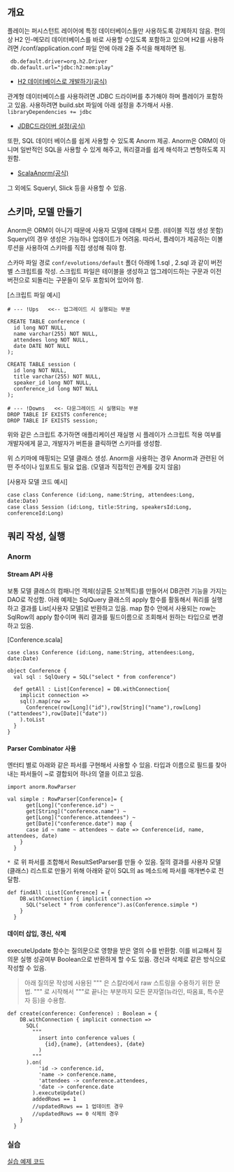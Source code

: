 ## 개요
플레이는 퍼시스턴트 레이어에 특정 데이터베이스들만 사용하도록 강제하지 않음. 편의상 H2 인-메모리 데이터베이스를 바로 사용할 수있도록 포함하고 있으며 H2를 사용하려면 /conf/application.conf 파일 안에 아래 2줄 주석을 해제하면 됨.
````
 db.default.driver=org.h2.Driver
 db.default.url="jdbc:h2:mem:play"
````
 - [H2 데이터베이스로 개발하기(공식)](https://www.playframework.com/documentation/2.3.x/Developing-with-the-H2-Database)
 
관계형 데이터베이스를 사용하려면 JDBC 드라이버를 추가해야 하며 플레이가 포함하고 있음. 사용하려면 build.sbt 파일에 아래 설정을 추가해서 사용.
`libraryDependencies += jdbc` 
 - [JDBC드라이버 설정(공식)](https://www.playframework.com/documentation/2.3.x/SettingsJDBC)

또한, SQL 데이터 베이스를 쉽게 사용할 수 있도록 Anorm 제공. Anorm은 ORM이 아니며 일반적인 SQL을 사용할 수 있게 해주고, 쿼리결과를 쉽게 해석하고 변형하도록 지원함.
  - [ScalaAnorm(공식)](https://www.playframework.com/documentation/2.3.x/ScalaAnorm)

그 외에도 Squeryl, Slick 등을 사용할 수 있음.

## 스키마, 모델 만들기
Anorm은 ORM이 아니기 때문에 사용자 모델에 대해서 모름. (테이블 직접 생성 못함) Squeryl의 경우 생성은 가능하나 업데이트가 어려움.
따라서, 플레이가 제공하는 이볼루션을 사용하여 스키마를 직접 생성해 줘야 함.

스카마 파일 경로 `conf/evolutions/default` 폴더 아래에 1.sql , 2.sql 과 같이 버전별 스크립트를 작성. 스크립트 파일은 테이블을 생성하고 업그레이드하는 구문과 이전 버전으로 되돌리는 구문들이 모두 포함되어 있어야 함.

[스크립트 파일 예시]
````
# --- !Ups   <<-- 업그레이드 시 실행되는 부분

CREATE TABLE conference (
  id long NOT NULL,
  name varchar(255) NOT NULL,
  attendees long NOT NULL,
  date DATE NOT NULL
);

CREATE TABLE session (
  id long NOT NULL,
  title varchar(255) NOT NULL,
  speaker_id long NOT NULL,
  conference_id long NOT NULL
);

# --- !Downs   <<- 다운그레이드 시 실행되는 부분
DROP TABLE IF EXISTS conference;
DROP TABLE IF EXISTS session;
````

위와 같은 스크립트 추가하면 애플리케이션 재실행 시 플레이가 스크립트 적용 여부를 개발자에게 묻고, 개발자가 버튼을 클릭하면 스키마를 생성함.

위 스키마에 매핑되는 모델 클래스 생성. Anorm을 사용하는 경우 Anorm과 관련된 어떤 주석이나 임포트도 필요 없음. (모델과 직접적인 관계를 갖지 않음)

[사용자 모델 코드 예시]
````
case class Conference (id:Long, name:String, attendees:Long, date:Date)
case class Session (id:Long, title:String, speakersId:Long, conferenceId:Long)
````
## 쿼리 작성, 실행
### Anorm
#### Stream API 사용
보통 모델 클래스의 컴패니언 객체(싱글톤 오브젝트)를 만들어서 DB관련 기능을 가지는 DAO로 작성함.
아래 예제는 SqlQuery 클래스의 apply 함수를 활동해서 쿼리를 실행하고 결과를  List[사용자 모델]로 반환하고 있음.
map 함수 안에서 사용되는 row는 SqlRow의 apply 함수이며 쿼리 결과를 필드이름으로 조회해서 원하는 타입으로 변경하고 있음.

[Conference.scala]
````
case class Conference (id:Long, name:String, attendees:Long, date:Date)

object Conference {
  val sql : SqlQuery = SQL("select * from conference")

  def getAll : List[Conference] = DB.withConnection{
    implicit connection =>
    sql().map(row =>
      Conference(row[Long]("id"),row[String]("name"),row[Long]("attendees"),row[Date]("date"))
    ).toList
  }
}
````
#### Parser Combinator 사용
엔터티 별로 아래와 같은 파서를 구현해서 사용할 수 있음. 타입과 이름으로 필드를 찾아내는 파서들이 ~로 결합되어 하나의 열을 이르고 있음.
````
import anorm.RowParser

val simple : RowParser[Conference]= {
      get[Long]("conference.id") ~
      get[String]("conference.name") ~
      get[Long]("conference.attendees") ~
      get[Date]("conference.date") map {
      case id ~ name ~ attendees ~ date => Conference(id, name, attendees, date)
    }
  }
````
`* `로 위 파서를 조합해서 ResultSetParser를 만들 수 있음. 질의 결과를 사용자 모델(클래스) 리스트로 만들기 위해 아래와 같이 SQL의 as 메소드에 파서를 매개변수로 전달함.
````
def findAll :List[Conference] = {
    DB.withConnection { implicit connection =>
      SQL("select * from conference").as(Conference.simple *)
    }
  }
````
#### 데이터 삽입, 갱신, 삭제
executeUpdate 함수는 질의문으로 영향을 받은 열의 수를 반환함. 이를 비교해서 질의문 실행 성공여부 Boolean으로 반환하게 할 수도 있음. 갱신과 삭제로 같은 방식으로 작성할 수 있음.

> 아래 질의문 작성에 사용된 """ 은 스칼라에서 raw 스트링을 수용하기 위한 문법. """ 로 시작해서 """로 끝나는 부분까지 모든 문자열(뉴라인, 따옴표, 특수문자 등)을 수용함.

````
def create(conference: Conference) : Boolean = {
    DB.withConnection { implicit connection =>
      SQL(
        """
          insert into conference values (
            {id},{name}, {attendees}, {date}
          )
        """
      ).on(
          'id -> conference.id,
          'name -> conference.name,
          'attendees -> conference.attendees,
          'date -> conference.date
        ).executeUpdate()
        addedRows == 1
        //updatedRows == 1 업데이트 경우
        //updatedRows == 0 삭제의 경우
    }
  }
````
### 실습
[실습 예제 코드](https://github.com/kpug/playforscala/tree/master/example/usingAnorm)
